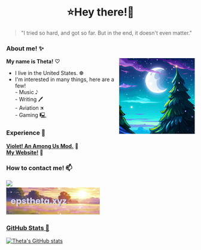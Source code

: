 
<h1 align="center">⭐Hey there!🌌</h1>

> "I tried so hard, and got so far. But in the end, it doesn't even matter."

### About me! ✨
<img align="right" alt="it's me, theta!" src="chrystler.GIF" width="40%" height="auto" /> **My name is Theta!** ♡ <br>
- I live in the United States. ❆ <br>
- I'm interested in many things, here are a few!<br> - Music 𝅘𝅥𝅮<br>- Writing 🖊<br>- Aviation 🛪<br>- Gaming 🖳




### Experience 📌

**[Violet! An Among Us Mod.](https://github.com/Violet-AU)** 💜 <br>
**[My Website!](https://me.epstheta.xyz)** 💜


### How to contact me! 📫

<a href="https://www.discord.com/users/216404071253278720"><img src="https://discord.c99.nl/widget/theme-2/216404071253278720.png" width="350"/> <br>
<a href="https://www.epstheta.xyz"><img src="banner.png" width="250"/> <br>

### GitHub Stats 🌟
![Theta's GitHub stats](https://readme-stats.eps.lol/api?username=ThetaHalo&show_icons=true&theme=transparent&title_color=bdafff&text_color=bdafff&icon_color=ab6afe&border_radius=6&hide_rank=true&include_all_commits=true&)


